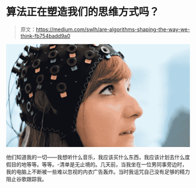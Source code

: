 # 算法正在塑造我们的思维方式吗？

> 原文：<https://medium.com/swlh/are-algorithms-shaping-the-way-we-think-fb754badd9a0>

![](img/9c4c602ca4de3722a247b875f06d6231.png)

他们知道我的一切——我想听什么音乐，我应该买什么东西，我应该计划去什么度假目的地等等。等等。-清单是无止境的。几天前，当我坐在一位男同事旁边时，我的电脑上不断被一些难以忽视的内衣广告轰炸。当时我诅咒自己没有足够的精力阻止谷歌跟踪我。